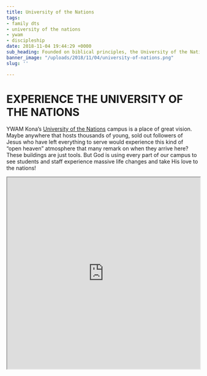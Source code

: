 ```yaml
---
title: University of the Nations
tags:
- family dts
- university of the nations
- ywam
- discipleship
date: 2018-11-04 19:44:29 +0000
sub_heading: Founded on biblical principles, the University of the Nations (U of N) fulfills its commitment to Christ and His Great Commission by equipping men and women with spiritual, cultural, intellectual  and professional training, and inspiring them to both continually grow in their personal relationship with God while also seeking to make Him known among all peoples in all nations.
banner_image: "/uploads/2018/11/04/university-of-nations.png"
slug: ''

---
```

# EXPERIENCE THE UNIVERSITY OF THE NATIONS

YWAM Kona’s [University of the Nations](https://www.uofnkona.edu) campus is a place of great vision. Maybe anywhere that hosts thousands of young, sold out followers of Jesus who have left everything to serve would experience this kind of “open heaven” atmosphere that many remark on when they arrive here? These buildings are just tools. But God is using every part of our campus to see students and staff experience massive life changes and take His love to the nations!

<iframe src="https://player.vimeo.com/video/157811508" width="100%" height="500px"></iframe>